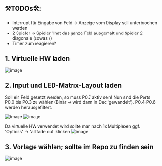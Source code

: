 ## ⚒TODOs🛠: 
* Interrupt für Eingabe von Feld -> Anzeige vom Display soll unterbrochen werden
* 2 Spieler -> Spieler 1 hat das ganze Feld ausgemalt und Spieler 2 diagonale (sowas /)
* Timer zum reagieren?
  

## 1. Virtuelle HW laden
![image](https://github.com/Jxrx02/SysNahe_TicTacToe_Asm/assets/131343499/b1dd774a-7980-465d-ba0a-8773562c07ea)

## 2. Input und LED-Matrix-Layout laden
Soll ein Feld gesetzt werden, so muss P0.7 aktiv sein! Nun sind die Ports P0.0 bis P0.3 zu wählen (Binär -> wird dann in Dec 'gewandelt').
P0.4-P0.6 werden herausgefiltert.


![image](https://github.com/Jxrx02/SysNahe_TicTacToe_Asm/assets/131343499/3b2beae3-c09c-4f5e-889f-79ff68200532)
![image](https://github.com/Jxrx02/SysNahe_TicTacToe_Asm/assets/131343499/f4aedf33-dce5-4575-bf0f-f76f5df3f5a1)



Da virtuelle HW verwendet wird sollte man nach 1x Multiplexen ggf. 'Options' -> 'all fade out' klicken
![image](https://github.com/Jxrx02/SysNahe_TicTacToe_Asm/assets/131343499/a65abc81-81f4-4a96-970a-4e7e24c4b098)

## 3. Vorlage wählen; sollte im Repo zu finden sein
![image](https://github.com/Jxrx02/SysNahe_TicTacToe_Asm/assets/131343499/997d7338-780e-44c0-bcc3-e910c9204e7e)
